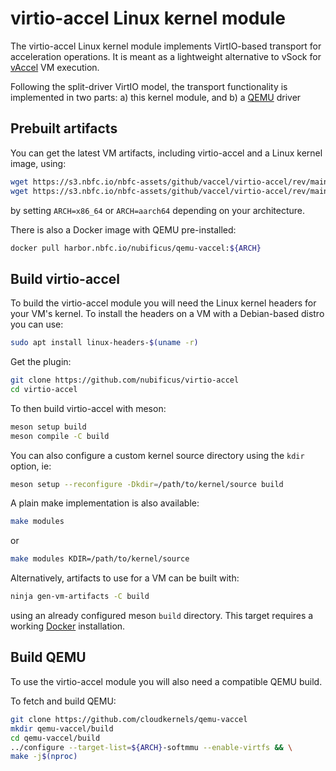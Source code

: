 # virtio-accel Linux kernel module

The virtio-accel Linux kernel module implements VirtIO-based transport
for acceleration operations. It is meant as a lightweight alternative
to vSock for [vAccel](https://github.com/nubificus/vaccel) VM execution.

Following the split-driver VirtIO model, the transport functionality is
implemented in two parts: a) this kernel module, and b) a
[QEMU](https://github.com/cloudkernels/qemu-vaccel) driver
<!-- TODO: Add firecracker info -->

## Prebuilt artifacts

You can get the latest VM artifacts, including virtio-accel and a Linux
kernel image, using:
```bash
wget https://s3.nbfc.io/nbfc-assets/github/vaccel/virtio-accel/rev/main/${ARCH}/release/virtio-accel-latest-bin.tar.xz
wget https://s3.nbfc.io/nbfc-assets/github/vaccel/virtio-accel/rev/main/${ARCH}/release/virtio-accel-latest-linux-image.tar.xz
```
by setting `ARCH=x86_64` or `ARCH=aarch64` depending on your architecture.

There is also a Docker image with QEMU pre-installed:
```bash
docker pull harbor.nbfc.io/nubificus/qemu-vaccel:${ARCH}
```

## Build virtio-accel

To build the virtio-accel module you will need the Linux kernel
headers for your VM's kernel. To install the headers on a VM with a
Debian-based distro you can use:
```bash
sudo apt install linux-headers-$(uname -r)
```

Get the plugin:
```bash
git clone https://github.com/nubificus/virtio-accel
cd virtio-accel
```

To then build virtio-accel with meson:
```bash
meson setup build
meson compile -C build
```

You can also configure a custom kernel source directory using the `kdir`
option, ie:
```bash
meson setup --reconfigure -Dkdir=/path/to/kernel/source build
```

A plain make implementation is also available:
```bash
make modules
```
or
```bash
make modules KDIR=/path/to/kernel/source

```

Alternatively, artifacts to use for a VM can be built with:
```bash
ninja gen-vm-artifacts -C build
```
using an already configured meson `build` directory. This target
requires a working [Docker](https://www.docker.com/) installation.

## Build QEMU

To use the virtio-accel module you will also need a compatible QEMU
build.

To fetch and build QEMU:
```bash
git clone https://github.com/cloudkernels/qemu-vaccel
mkdir qemu-vaccel/build
cd qemu-vaccel/build
../configure --target-list=${ARCH}-softmmu --enable-virtfs && \
make -j$(nproc)
```
